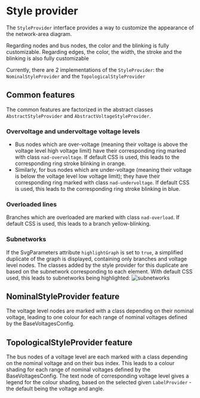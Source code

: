 # Style provider

The `StyleProvider` interface provides a way to customize the appearance of the network-area diagram.

Regarding nodes and bus nodes, the color and the blinking is fully customizable.
Regarding edges, the color, the width, the stroke and the blinking is also fully customizable

Currently, there are 2 implementations of the `StyleProvider`: the `NominalStyleProvider` and the `TopologicalStyleProvider`

## Common features
The common features are factorized in the abstract classes `AbstractStyleProvider` and `AbstractVoltageStyleProvider`.

### Overvoltage and undervoltage voltage levels
- Bus nodes which are over-voltage (meaning their voltage is above the voltage level high voltage limit) have their corresponding ring marked with class `nad-overvoltage`.
If default CSS is used, this leads to the corresponding ring stroke blinking in orange.
- Similarly, for bus nodes which are under-voltage (meaning their voltage is below the voltage level low voltage limit); they have their corresponding ring marked with class `nad-undervoltage`.
If default CSS is used, this leads to the corresponding ring stroke blinking in blue.

### Overloaded lines
Branches which are overloaded are marked with class `nad-overload`. If default CSS is used, this leads to a branch yellow-blinking.

### Subnetworks
If the SvgParameters attribute `highlightGraph` is set to `true`, a simplified duplicate of the graph is displayed, containing only branches and voltage level nodes.
The classes added by the style provider for this duplicate are based on the subnetwork corresponding to each element.
With default CSS used, this leads to subnetworks being highlighted:
![subnetworks](/_static/img/subnetworks.png)

## NominalStyleProvider feature
The voltage level nodes are marked with a class depending on their nominal voltage, leading to one colour for each range of nominal voltages defined by the BaseVoltagesConfig. 

## TopologicalStyleProvider feature
The bus nodes of a voltage level are each marked with a class depending on the nominal voltage and on their bus index.
This leads to a colour shading for each range of nominal voltages defined by the BaseVoltagesConfig.
The text node of corresponding voltage level gives a legend for the colour shading, based on the selected given `LabelProvider` - the default being the voltage and angle. 
